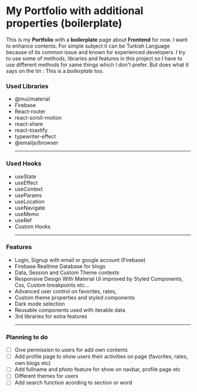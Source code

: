 # My Portfolio with additional properties (boilerplate)
 This is my **Portfolio** with a **boilerplate** page about **Frontend** for now. I want to enhance contents. For simple subject it can be Turkish Language because of its common issue and known for experienced developers.
 I try to use some of methods, libraries and features in this project so I have to use different methods for same things which I don't prefer. But does what it says on the tin : This is a *boilerplate* too.

### Used Libraries

 - @mui/material
 - Firebase
 - React-router
 - react-scroll-motion
 - react-share
 - react-toastify
 - typewriter-effect
 - @emailjs/browser
    <hr/>

### Used Hooks

 - useState
 - useEffect
 - useContext
 - useParams
 - useLocation
 - useNavigate
 - useMemo
 - useRef
 - Custom Hooks
    <hr/>

### Features

 - Login, Signup with email or google account (Firebase)
 - Firebase Realtime Database for blogs
 - Data, Session and Custom Theme contexts
 - Responsive Design With Material UI improved by Styled Components, Css, Custom breakpoints etc...
 - Advanced user control on favorites, rates, 
 - Custom theme properties and styled components
 - Dark mode selection
 - Reusable components used with iterable data
 - 3rd libraries for extra features 
    <hr/>

### Planning to do

 - [ ] Give permission to users for add own contents
 - [ ] Add profile page to show users their activities on page
       (favorites, rates, own blogs etc)
 - [ ] Add fullname and photo feature for show on navbar, profile page
       etc
 - [ ] Different themes for users
 - [ ] Add search function acording to section or word
